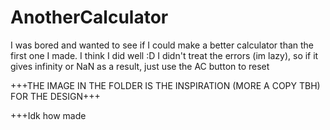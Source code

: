 # AnotherCalculator
I was bored and wanted to see if I could make a better calculator than the first one I made. I think I did well :D
I didn't treat the errors (im lazy), so if it gives infinity or NaN as a result, just use the AC button to reset

+++THE IMAGE IN THE FOLDER IS THE INSPIRATION (MORE A COPY TBH) FOR THE DESIGN+++


+++Idk how made 
